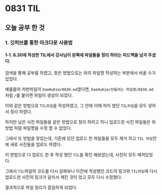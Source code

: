 # 0831 TIL
## 오늘 공부 한 것
### 1. 깃허브를 통한 마크다운 사용법
#### 1-1. 8.30에 작성한 TIL에서 강사님이 왼쪽에 파일들을 정리 하라는 피드백을 남겨 주셨다.
검색을 통해 공부를 하였고, 찾은 방법으로는 위의 파일명 작성하는 부분에서 바꿀 수가 있었다.

예를들어 저번파일이 `DaeHuKim/0830.md`였다면, `DaeHuKim/만들려는 파일명/0830.md` 처럼 `/`를 붙이면 파일이 생성이 되었다.

이와 같은 방법으로 `TIL파일`을 작성하였고, 그 안에 이때 까지 썼던 `TIL파일`을 모두 넣어서 정리 하였다.

하지만 남은 사진 파일들을 같은 방법으로 정리 하려고 하니 업로드한 사진 파일들은 위 방법 처럼 파일명을 수정 할 수 없었다.

그래서 또 방법을 찾았는데, 기존에 있던 업로드 한 파일들을 모두 제거 하고 `TIL 파일`안에 새로 사진들을 업로드 하였다.

이 방법으로 다 업로드 한 후 작성 했던 `TIL`을 확인 해보았는데, 사진이 모두 깨져있었다. 

그래서 `TIL`파일의 코드를 다시 살펴보니 이전에 작성했던 코드의 링크와 `TIL파일`에 다시 업로드한 사진의 링크가 달라서 깨진 것이 었고 모두 다시 수정했다.

결과적으로 파일 정리가 깔끔하게 되었다.



